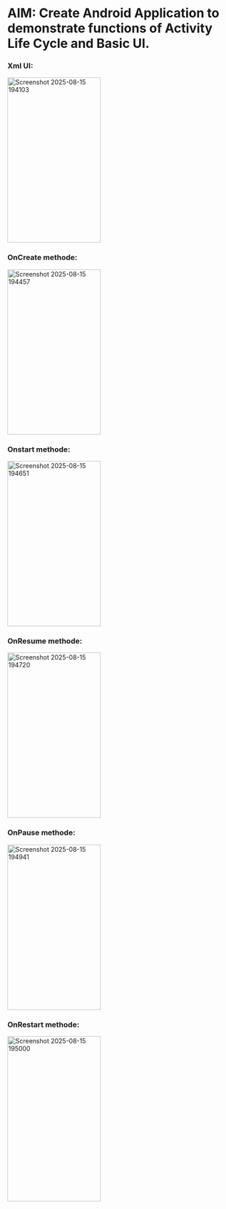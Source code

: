 <h1>AIM: Create Android Application to demonstrate functions of Activity Life Cycle and Basic UI.</h1>
<h3>Xml UI:</h3>
<img width="209" height="370" alt="Screenshot 2025-08-15 194103" src="https://github.com/user-attachments/assets/86250571-3a8e-4584-a1d7-f2d52652bbda" />
<h3>OnCreate methode:</h3>
<img width="209" height="370" alt="Screenshot 2025-08-15 194457" src="https://github.com/user-attachments/assets/f4d2044d-8b7b-4257-921e-be276312d78c" />
<h3>Onstart methode:</h3>
<img width="209" height="370" alt="Screenshot 2025-08-15 194651" src="https://github.com/user-attachments/assets/98fdff03-e559-438f-a657-3930c213f202" />
<h3>OnResume methode:</h3>
<img width="209" height="370" alt="Screenshot 2025-08-15 194720" src="https://github.com/user-attachments/assets/f01cab09-d50a-4d4d-a800-ced5bd7c0dac" />
<h3>OnPause methode:</h3>
<img width="209" height="370" alt="Screenshot 2025-08-15 194941" src="https://github.com/user-attachments/assets/04895d01-f453-49cc-b079-833eba6bbdff" />
<h3>OnRestart methode:</h3>
<img width="209" height="370" alt="Screenshot 2025-08-15 195000" src="https://github.com/user-attachments/assets/6ab452e6-3556-44d5-9eb0-ebe9aa556e6e" />
